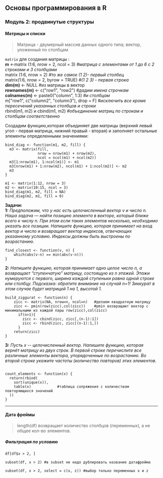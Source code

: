 ## Основы программирования в R
### Модуль 2: продвинутые структуры
#### Матрицы и списки  
> Матрица - двумерный массив данных одного типа; вектор, уложенный по столбцам  

`matrix` для создания матрицы :  
**m** <-matrix (1:6, nrow = 2, ncol = 3)  *#матрица с элементами от 1 до 6 с 2 строками и 3 столбцами*  
matrix (1:6, nrow = 2)               *#то же самое  (1 2)- первый столбец*  
matrix(1:6, nrow = 2, byrow = TRUE)  *#(1 2 3) - первая строка*  
**dim(m)** <- NULL #из матрицы в вектор  
**rownames(m)** <- c("row1", "row2")     *#дадим имена строчкам*  
**colnames(m)** <- paste0("column", 1:3) *#и столбцам*  
m["row1", c("column2", "column3"), drop = F]  *#исключить все кроме пересечений указанных столбцов и строки*  
rbind(m1, m2) и cbind(m1, m2)                 *#объединение матриц по строкам и столбцам соответственно*  

Создадим функцию,которая объединяет две матрицы (верхний левый угол - первая матрица, нижний правый - вторая) и заполняет остальные элементы определенными значениями:
```{r}
bind_diag <- function(m1, m2, fill) {
  m3 <- matrix(fill, 
               nrow = nrow(m1) + nrow(m2), 
               ncol = ncol(m1) + ncol(m2))
  m3[1:nrow(m1), 1:ncol(m1)] <- m1
  m3[nrow(m1) + 1:nrow(m2), ncol(m1) + 1:ncol(m2)] <- m2
  m3
}

m1 <- matrix(1:12, nrow = 3)
m2 <- matrix(10:15, ncol = 3)
bind_diag(m1, m2, fill = NA)
bind_diag(m2, m1, fill = 0)
```

**Задачи:**  
**1:** *Предположим, что у нас есть целочисленный вектор v и число n. Наша задача — найти позицию элемента в векторе, который ближе всего к числу n. 
При этом если таких элементов несколько, необходимо указать все позиции. Напишите функцию, которая принимает на вход вектор и число и возвращает вектор индексов, 
отвечающих указанному условию. Индексы должны быть выстроены по возрастанию.*
```{r}
find_closest <- function(v, n) {
    which(abs(v-n) == min(abs(v-n)))
}
```
**2:** *Напишите функцию, которая принимает одно целое число n, а возвращает “ступенчатую” матрицу, состоящую из n этажей. Этажи нумеруются с первого, ширина каждой ступеньки 
равна одной строке или столбцу. Подсказка: обратите внимание на случай n=1! Зиккурат в этом случае будет матрицей 1 на 1, высотой 1.*
```{r}
build_ziggurat <- function(n) {
    zicc <- matrix(NA, nrow=n, ncol=n)   #делаем квадратную матрицу
    zicc <- pmin(row(zicc),col(zicc))    #pmin возвращают вектор с минимальными из каждой пары row(zicc),col(zicc)
      if(n>1){
        zicc <- cbind(zicc, zicc[,(n-1):1])
        zicc <- rbind(zicc, zicc[(n-1):1,])
      }
    return(zicc)
}
```
**3:** *Пусть x -- целочисленный вектор. Напишите функцию, которая вернёт матрицу из двух строк. В первой строке перечислите все различные элементы вектора, упорядоченные по возрастанию. Во второй строке укажите частоты (количество повторов) этих элементов.*
```{r}

count_elements <- function(x) {
  return(rbind(
    sort(unique(x)),
    table(x)            #таблица сопряжения с количеством повторяющихся значений
  ))
}
```

***
#### Дата фреймы

> length(df) возвращает количество столбцов (переменных), а не общее кол-во элементов.

##### Фильтрация по условию

```{r}
df[df$x > 2, ] 
```

```{r}
subset(df, x > 2) #в subset не надо дублировать название датафрейма
```

```{r}
subset(df, x > 2, select = c(x, z)) #выбор только переменных x и z

